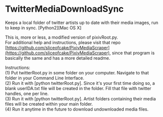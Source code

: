 # TwitterMediaDownloadSync  
Keeps a local folder of twitter artists up to date with their media images, run to keep in sync. [Python2][Mac OS X]  
  
This is, more or less, a modified version of pixivRoot.py.  
For additional help and instructions, please visit that repo [https://github.com/sliceofcake/PixivMediaScraper](https://github.com/sliceofcake/PixivMediaScraper), since that program is basically the same and has a more detailed readme.  
  
Instructions:  
(1) Put twitterRoot.py in some folder on your computer. Navigate to that folder in your Command Line Interface.  
(2) Run it with [python twitterRoot.py]. Since it's your first time doing so, a blank userIDA.txt file will be created in the folder. Fill that file with twitter handles, one per line.  
(3) Run it with [python twitterRoot.py]. Artist folders containing their media files will be created within your main folder.  
(4) Run it anytime in the future to download undownloaded media files.  